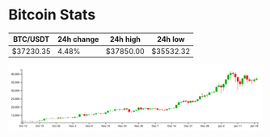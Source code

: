 # Bitcoin Stats

BTC/USDT|24h change|24h high|24h low|
|---|---|---|---|
|$37230.35|4.48%|$37850.00|$35532.32|

<img src="./chart.svg">
